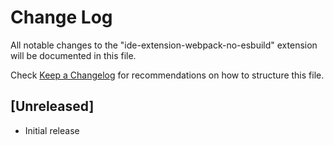 # Change Log

All notable changes to the "ide-extension-webpack-no-esbuild" extension will be documented in this file.

Check [Keep a Changelog](http://keepachangelog.com/) for recommendations on how to structure this file.

## [Unreleased]

- Initial release